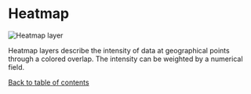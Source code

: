 # Heatmap

![Heatmap layer](https://d1a3f4spazzrp4.cloudfront.net/indranil-kepler.gl/documentation/layers-heat-map.png 'Heatmap layer')

Heatmap layers describe the intensity of data at geographical points through a colored overlap. The intensity can be weighted by a numerical field.

[Back to table of contents](../README.md)
